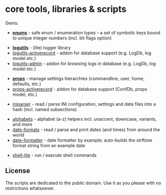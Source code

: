 # core tools, libraries & scripts

Gems:

- [**enums**](enums) - safe enum / enumeration types - a set of symbolic keys bound to unique integer numbers (incl. bit flags option)

<!-- break -->


- [**logutils**](logutils)  - (lite) logger library
- [logutils-activerecord](logutils-activerecord) - addon for database support (e.g. LogDb, log model etc.)
- [logutils-admin](logutils-admin) - addon for browsing logs in database (e.g. LogDb, log model etc.)


<!-- break -->
- [**props**](props)  - manage settings hierarchies (commandline, user, home, defaults, etc.)
- [props-activerecord](props-activerecord) - addon for database support (ConfDb, props model, etc.)


<!-- break -->
- [iniparser](iniparser) - read / parse INI configuration, settings and data files into a hash (incl. named subsections)

<!-- break -->
- [alphabets](alphabets) - alphabet (a-z) helpers incl. unaccent, downcase, variants, and more
- [date-formats](date-formats) - read / parse and print dates (and times) from around the world
- [date-formatter](date-formatter) - date formatter by example; auto-builds the strftime format string from an example date


<!-- break -->
- [shell-lite](shell-lite) - run / execute shell commands



## License

The scripts are dedicated to the public domain.
Use it as you please with no restrictions whatsoever.

